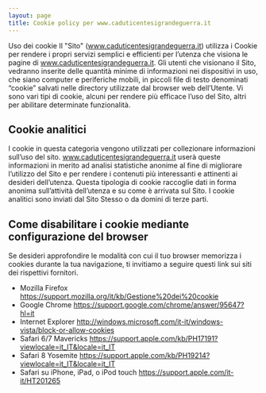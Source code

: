 ```yaml
---
layout: page
title: Cookie policy per www.caduticentesigrandeguerra.it
---
```


Uso dei cookie
Il "Sito" (www.caduticentesigrandeguerra.it) utilizza i Cookie per rendere i propri servizi semplici e efficienti per l’utenza che visiona le pagine
di www.caduticentesigrandeguerra.it. Gli utenti che visionano il Sito, 
   vedranno inserite delle quantità minime di informazioni nei dispositivi in uso, 
   che siano computer e periferiche mobili, in piccoli file di testo denominati “cookie” salvati nelle directory utilizzate dal browser web dell’Utente. Vi sono vari tipi di cookie, alcuni per rendere più efficace l’uso del Sito, altri per abilitare determinate funzionalità.

## Cookie analitici
I cookie in questa categoria vengono utilizzati per collezionare informazioni sull’uso del sito. www.caduticentesigrandeguerra.it userà queste informazioni in merito ad analisi statistiche anonime al fine di migliorare l’utilizzo del Sito e per rendere i contenuti più interessanti e attinenti ai desideri dell’utenza. Questa tipologia di cookie raccoglie dati in forma anonima sull’attività dell’utenza e su come è arrivata sul Sito. I cookie analitici sono inviati dal Sito Stesso o da domini di terze parti.

## Come disabilitare i cookie mediante configurazione del browser

Se desideri approfondire le modalità con cui il tuo browser memorizza i cookies durante la tua navigazione, ti invitiamo a seguire questi link sui siti dei rispettivi fornitori.

* Mozilla Firefox	https://support.mozilla.org/it/kb/Gestione%20dei%20cookie
* Google Chrome	https://support.google.com/chrome/answer/95647?hl=it
* Internet Explorer	http://windows.microsoft.com/it-it/windows-vista/block-or-allow-cookies
* Safari 6/7 Mavericks	https://support.apple.com/kb/PH17191?viewlocale=it_IT&locale=it_IT
* Safari 8 Yosemite	https://support.apple.com/kb/PH19214?viewlocale=it_IT&locale=it_IT
* Safari su iPhone, iPad, o iPod touch	https://support.apple.com/it-it/HT201265


